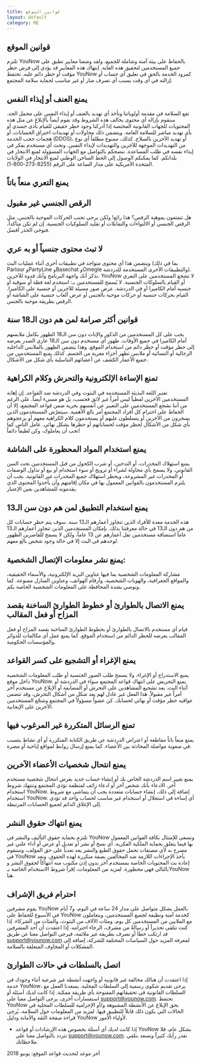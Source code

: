 ```yaml
---
title: قوانين الموقع
layout: default
category: ME
---
```


## قوانين الموقع

تلتزم YouNow بالحفاظ على بيئة آمنة وشاملة للجميع، ولقد وضعنا معايير تطبق على جميع المستخدمين لتحقيق هذه الغاية. إنتهاك هذه المعايير قد يؤدي إلى فرض حظر مؤقت أو حظر دائم عليه. تحتفظ YouNow كمزود الخدمة بالحق في تعليق أي حساب أو إزالته في أي وقت بسبب أي تصرف ضار أو غير مناسب لحماية سلامة المجتمع.
## يمنع العنف أو إيذاء النفس
تقع السلامة في مقدمة أولوياتنا ونأخذ أي تهديد بالعنف أو إيذاء النفس على محمل الجد. سنقوم بإزالة أي محتوى يخالف هذه الشروط وقد نقوم أيضاً بالإبلاغ عن مثل هذه المحتويات للجهات القانونية المختصة إذا أدركنا وجود خطر حقيقي للقيام بأذى جسدي أو بأي تهديد مباشر للسلامة العامة. ويتضمن ذلك محاولات أو تهديدات اختراق الحسابات، أو هجمات حجب الخدمة (DDOS)، أو تهديد الآخرين بالسلاح. كذلك، ممنوع مطلقاً أي نوع من التهديدات الموجهة للآخرين والتهديدات لإيذاء النفس. ونحث أي مستخدم يفكر في إيذاء نفسه في طلب المساعدة. ننصحكم بالتواصل مع الجهات المسؤولة لمنع الانتحار في بلدانكم. كما يمكنكم الوصول إلى الخط الساخن الوطني لمنع الانتحار في الولايات المتحدة الأمريكية على مدار الساعة على الرقم (8255-273-800-1).

## يمنع التعري منعاً باتاً

## الرقص الجنسي غير مقبول
 هل تتمتعون بموهبة الرقص؟ هذا رائع! ولكن يرجى تجنب الحركات الموحية بالجنس، مثل الرقص الجنسي أو الالتواءات والتمايلات أو تقليد السلوكيات الجنسية. إن لم تكن متأكداً، فتوخى الحذر أفضل.
 
## لا تبث محتوى جنسياً أو به عري
 ويتضمن هذا أي محتوى متواجد في تطبيقات أخرى أثناء عمليات البث (بما في ذلك Parlour وPartyLine وBasechat وOmegle والتطبيقات الأخرى المستخدمة للدردشة). تذكر أنك واجهة البرنامج وأنك قدوة للآخرين. YouNow لا تشجع المستخدمين على التعري أو القيام بالسلوكات الجنسية.
لا يُسمح للمستخدمين بـ:
استخدم لغة فظة أو سوقية أو جنسية أمام الكاميرا أو في الدردشة.
عرض صور مسيئة للآخرين أو جنسية على الكاميرا.
القيام بحركات جنسية أو حركات موحية بالجنس أو عرض ألعاب جنسية على الشاشة أو الرقص بطريقة موحية بالجنس.

## قوانين أكثر صرامة لمن هم دون الـ18 سنة
 يجب على كل المستخدمين من الذكور والإناث دون سن الـ18 الظهور بكامل ملابسهم أمام الكاميرا في جميع الأوقات. ظهور أي مستخدم دون سن الـ18 عاري الصدر يعرضه إلى حظر مؤقت أو حظر دائم من استخدام الموقع. وهذا يتضمن الظهور بالملابس الداخلية الرجالية أو النسائية أو ملابس تظهر أجزاء مغرية من الجسم. كذلك يمنع المستخدمين من جميع الأعمار الكشف عن أعضائهم التناسلية بأي شكل من الأشكال.

## تمنع الإساءة الإلكترونية والتحرش وكلام الكراهية
تعتبر اللغة البذيئة المستخدمة في البثوث وفي الدردشة ضد القواعد. إن إهانة المستخدمين الآخرين لفظياً ليس أمراً غير لائق فحسب، بل هو مسيء أيضاً.
على الرغم من أننا نشجع المستخدمين على التعبير عن أنفسهم بحرية ضمن قواعد المجتمع، إلا أن الحفاظ على احترام كل أفراد المجتمع أمر بالغ الأهمية. سيتعرّض المستخدمون الذين يسخرون من الآخرين أو يتسلطون عليهم أو يستخدمون كلام الكراهية معهم أو يزعجوهم بأي شكل من الأشكال لحظر مؤقت لحساباتهم أو حظرها بشكل نهائي. عامل الناس كما تحب أن يعاملوك، وكن لطيفاً دائماً!

## يمنع استخدام المواد المحظورة على الشاشة
يمنع استهلاك المخدرات، أو التدخين، أو شرب الكحول من قبل المستخدمين تحت السن القانوني. ولا يسمح بأي محاولة لشراء أو ترويج أو سوء استخدام أو بيع أو تداول الوصفات أو المخدرات غير المشروعة، ويحظر استهلاك جميع المخدرات غير القانونية. يجب أن يلتزم المستخدمون بالقوانين المعمول بها في مكان إقامتهم وأن يأخذوا المحتوى الذي يقدمونه للمشاهدين بعين الإعتبار.

## يمنع استخدام التطبيق لمن هم دون سن الـ13
هذه الخدمة معدة للأفراد الذين تتجاوز أعمارهم الـ13 سنة. سوف يتم حظر حسابات كل من هم دون الـ13 في حالة معرفتنا بذلك. بإمكان المستخدمين الذين تتجاوز أعمارهم الـ13 عاماً استضافة مستخدمين تقل أعمارهم عن 13 عاماً، ولكن لا يسمح للقاصرين الظهور لوحدهم في البث إلا في حالة وجود شخص بالغ معهم.

## يمنع نشر معلومات الإتصال الشخصية:
مشاركة المعلومات الشخصية بما فيها عناوين البريد الإلكترونية، والأسماء الحقيقية، والمواقع الجغرافية، والهويات الشخصية، وأرقام الهواتف، وعناوين المنازل ممنوعة. كما ونوصي بشدة المحافظة على المعلومات الشخصية الخاصة بكم.

## يمنع الاتصال بالطوارئ أو خطوط الطوارئ الساخنة بقصد المزاح أو فعل المقالب
قيام أي مستخدم بالاتصال بالطوارئ أو بخطوط الطوارئ الساخنة بقصد المزاح أو فعل المقالب يعرضه للحظر الدائم من استخدام الموقع. كما يمنع عمل أي مكالمات للدوائر والمؤسسات الحكومية.

## يمنع الإغراء أو التشجيع على كسر القواعد
يمنع الاستدراج أو الإغراء. ولا يسمح طلب الصور الجنسية أو طلب المعلومات الشخصية داخل موقع YouNow.
يمنع التحريض على انتهاك قواعد المجتمع سواء في الدردشة أو أثناء البث.
يعد تشجيع المشاهدين على التحرش أو المضايقة أو الإبلاغ عن مستخدم آخر أمراً غير مقبولاً. هذا الفعل غير عادل لهم يعد شكل من أشكال التحرش، وقد تتضمن عواقبه حظر مؤقت أو نهائي لحسابك. كن عضواً مسؤولاً في المجتمع وشجّع المستخدمين الآخرين على الإيجابية.
## تمنع الرسائل المتكررة غير المرغوب فيها 
يمنع منعاً باتاً مقاطعة أو اعتراض الدردشة عن طريق الكتابة المتكررة أو أي نشاط يتسبب في صعوبة مواصلة المحادثة بين الأعضاء. كما يمنع إرسال روابط لمواقع إباحية أو مضرة.

## يمنع انتحال شخصيات الأعضاء الآخرين
يمنع تغيير اسم الدردشة الخاص بك أو إنشاء حساب جديد بغرض انتحال شخصية مستخدم آخر. الادعاء بأنك شخص آخر أو ادعاء زائف لمنظمة تؤذي المجتمع وتنتهك شروط استخدام YouNow. إضافة إلى ذلك، إنشاء حسابات متعددة يجب أن يتماشى مع شروط استخدام YouNow. أي إساءة في استغلال أو استخدام غير مناسب لحساب واحد قد تؤدي إلى الإغلاق الدائم لجميع الحسابات المرتبطة.

## يمنع انتهاك حقوق النشر
نلتزم بحماية حقوق التأليف والنشر في YouNow ونسعى للإمتثال بكافة القوانين المعمول بها فيما يتعلق بحماية الملكية الفكرية. أي نسخ أو نشر أو تعديل أو عرض أو أداء علني غير مصرح به لأي مصنفات تحمل حقوق الطبع والنشر يعد تعدياً على حق المؤلف، وسنقوم في YouNow بأخذ الإجراءات اللازمة ضد المخالفين بصفة متكررة لهذه الحقوق. وتعد إعادة بث المحتويات الخاصة بمستخدم آخر بدون إذن مكتوب منه انتهاكاً لحقوق النشر و بالتالي فهي محظورة.
لمزيد من المعلومات، إقرأ شروط الاستخدام الخاصة بـYouNow هنا.
## احترام فريق الإشراف
يقوم مشرفين YouNow بالعمل بشكل متواصل على مدار 24 ساعة في اليوم، و7 أيام في الأسبوع للحفاظ على YouNow كخدمة آمنة ونظيفة لجميع المستخدمين، ويتعاملون مع الملايين من المستخدمين كل يوم، ومئات الآلاف من البثوث، والمئات من الشركاء. إذا كنت تتلقى تحذيراً أو رسالةً من مشرف، الرجاء احترامه. إذا اعتقدت أن أحد المشرفين قد ارتكب خطأ أو تصرف بطريقة غير ملائمة، فيرجى التواصل معنا عن طريق support@younow.com لمعرفة المزيد حول السياسات المختلفة للشركة، إضافة إلى المشكلات أو المخاوف المتعلقة بالسلامة.

## اتصل بالسلطات في حالات الطوارئ 
إذا اعتقدت أن هنالك مخالفة غير قانونية أو واجهت أنشطة غير شرعية أثناء وجودك في خدمة YouNow، يرجى تقديم شكوى رسمية إلى السلطات المحلية. يسعدنا العمل مع السلطات القانونية في تحقيقاتهم المفتوحة بأي طريقة ممكنة. إذا كانت لديك أسئلة أو استفسارات أخرى، يرجى التواصل معنا على support@younow.com.
تحتفظ YouNow بحق الإبلاغ عن الأنشطة المشبوهة و/أو الإجرامية للسلطات المحلية في الحالات التي يكون ذلك قابلاً للتطبيق فيها.
لمزيد من المعلومات حول السلامة، يُرجى قراءة صفحة الثقة والأمانة ودليل YouNow لأولياء الأمور.
* إذا كانت لديك أي أسئلة بخصوص هذه الإرشادات أو قواعد YouNow بشكل عام، فلا تتردد بالتواصل معنا على support@younow.com. نقدر رأيك كثيراً ونسعد بتلقي ملاحظاتك.

آخر موعد لتحديث قواعد الموقع: يونيو 2018

